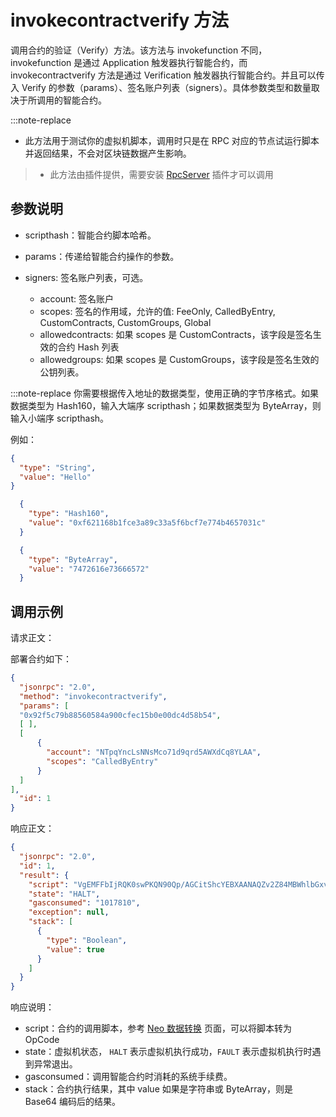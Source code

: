 # invokecontractverify 方法

调用合约的验证（Verify）方法。该方法与 invokefunction 不同， invokefunction 是通过 Application 触发器执行智能合约，而 invokecontractverify 方法是通过 Verification 触发器执行智能合约。并且可以传入 Verify 的参数（params）、签名账户列表（signers）。具体参数类型和数量取决于所调用的智能合约。

:::note-replace
 - 此方法用于测试你的虚拟机脚本，调用时只是在 RPC 对应的节点试运行脚本并返回结果，不会对区块链数据产生影响。
> - 此方法由插件提供，需要安装 [RpcServer](https://github.com/neo-project/neo-modules/releases) 插件才可以调用

## 参数说明

- scripthash：智能合约脚本哈希。

- params：传递给智能合约操作的参数。

- signers: 签名账户列表，可选。
  * account: 签名账户
  * scopes: 签名的作用域，允许的值: FeeOnly, CalledByEntry, CustomContracts, CustomGroups, Global
  * allowedcontracts: 如果 scopes 是 CustomContracts，该字段是签名生效的合约 Hash 列表
  * allowedgroups: 如果 scopes 是 CustomGroups，该字段是签名生效的公钥列表。

:::note-replace
 你需要根据传入地址的数据类型，使用正确的字节序格式。如果数据类型为 Hash160，输入大端序 scripthash；如果数据类型为 ByteArray，则输入小端序 scripthash。

例如：

  ```json
  {
    "type": "String",
    "value": "Hello"
  }
  ```

```json
  {
    "type": "Hash160",
    "value": "0xf621168b1fce3a89c33a5f6bcf7e774b4657031c"
  }
```

```json
  {
    "type": "ByteArray",
    "value": "7472616e73666572"
  }
```

## 调用示例

请求正文：

部署合约如下：


```json
{
  "jsonrpc": "2.0",
  "method": "invokecontractverify",
  "params": [ 
  "0x92f5c79b88560584a900cfec15b0e00dc4d58b54", 
  [ ],
  [
      {
        "account": "NTpqYncLsNNsMco71d9qrd5AWXdCq8YLAA",
        "scopes": "CalledByEntry"
      }
  ]
],
  "id": 1
}

```

响应正文：

```json
{
  "jsonrpc": "2.0",
  "id": 1,
  "result": {
    "script": "VgEMFFbIjRQK0swPKQN90Qp/AGCitShcYEBXAANAQZv2Z84MBWhlbGxvDAV3b3JsZFNB5j8YhEBXAQAMFFbIjRQK0swPKQN90Qp/AGCitShcQfgn7IxwaEA=",
    "state": "HALT",
    "gasconsumed": "1017810",
    "exception": null,
    "stack": [
      {
        "type": "Boolean",
        "value": true
      }
    ]
  }
}
```

响应说明：

- script：合约的调用脚本，参考 [Neo 数据转换](https://neo.org/converter) 页面，可以将脚本转为 OpCode 
- state：虚拟机状态， `HALT` 表示虚拟机执行成功，`FAULT` 表示虚拟机执行时遇到异常退出。
- gasconsumed：调用智能合约时消耗的系统手续费。
- stack：合约执行结果，其中 value 如果是字符串或 ByteArray，则是 Base64 编码后的结果。
